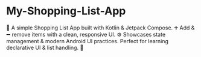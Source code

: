 # My-Shopping-List-App
🛒 A simple Shopping List App built with Kotlin &amp; Jetpack Compose. ➕ Add &amp; ➖ remove items with a clean, responsive UI. ⚙️ Showcases state management &amp; modern Android UI practices. Perfect for learning declarative UI &amp; list handling. 📱
